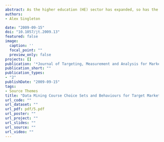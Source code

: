 ```yaml
---
abstract: As the higher education (HE) sector has expanded, so has the variety of courses on offer, with applicants now choosing between greater numbers of potential options. Where applications to HE are administered through centralised admission services, applicants will often make multiple initial course choices, which offers an opportunity to examine systematic groupings of interest within course choice sets, and assess whether certain types of student are more likely to make concentrated or diffuse subject selections. Utilising a national database of an entire cohort's application behaviour, the empirical findings presented in this article indicate that there are clusters of subjects that are applied for in combination, and that certain ethnic minority, socio-economic groups and neighbourhood types are more likely to make more diffuse subject choices. This creates an information base of generalised course choice behaviours that HE institutions could utilise for targeted marketing, recruitment and selection activities, and additionally forms the basis of a decision support framework that could be implemented in a variety of online tools to help guide student courses.
authors:
- Alex Singleton

date: "2009-09-15"
doi: "10.1057/jt.2009.13"
featured: false
image:
  caption: ''
  focal_point: ""
  preview_only: false
projects: []
publication: '*Journal of Targeting, Measurement and Analysis for Marketing*'
publication_short: ""
publication_types:
- "2"
publishDate: "2009-09-15"
tags:
- Source Themes
title: "Data Mining Course Choice Sets and Behaviours for Target Marketing of Higher Education"
url_code: ""
url_dataset: ""
url_pdf: pdf/5.pdf
url_poster: ""
url_project: ""
url_slides: ""
url_source: ""
url_video: ""
---
```


